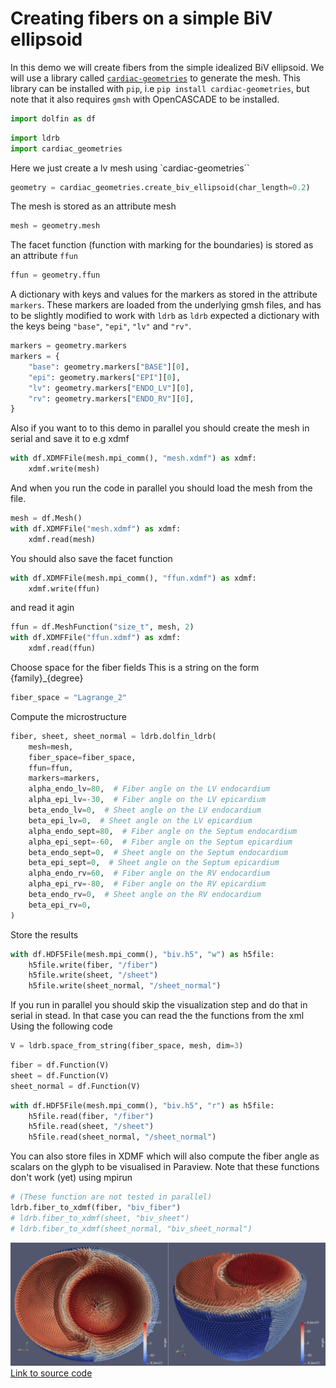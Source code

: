# Creating fibers on a simple BiV ellipsoid

In this demo we will create fibers from the simple idealized BiV ellipsoid. We will use a library called [`cardiac-geometries`](https://computationalphysiology.github.io/cardiac_geometries/) to generate the mesh.
This library can be installed with `pip`, i.e `pip install cardiac-geometries`, but note that it also requires `gmsh` with OpenCASCADE to be installed.



```python
import dolfin as df
```

```python
import ldrb
import cardiac_geometries
```



Here we just create a lv mesh using `cardiac-geometries``


```python
geometry = cardiac_geometries.create_biv_ellipsoid(char_length=0.2)
```


The mesh is stored as an attribute mesh


```python
mesh = geometry.mesh
```


The facet function (function with marking for the boundaries) is stored as an attribute `ffun`


```python
ffun = geometry.ffun
```


A dictionary with keys and values for the markers as stored in the attribute `markers`. These markers are loaded from the underlying gmsh files, and has to be slightly modified to work with `ldrb` as `ldrb` expected a dictionary with the keys being `"base"`, `"epi"`, `"lv"` and `"rv"`.


```python
markers = geometry.markers
markers = {
    "base": geometry.markers["BASE"][0],
    "epi": geometry.markers["EPI"][0],
    "lv": geometry.markers["ENDO_LV"][0],
    "rv": geometry.markers["ENDO_RV"][0],
}
```


Also if you want to to this demo in parallel you should create the mesh
in serial and save it to e.g xdmf



```python
with df.XDMFFile(mesh.mpi_comm(), "mesh.xdmf") as xdmf:
    xdmf.write(mesh)
```


And when you run the code in parallel you should load the mesh from the file.


```python
mesh = df.Mesh()
with df.XDMFFile("mesh.xdmf") as xdmf:
    xdmf.read(mesh)
```

You should also save the facet function

```python
with df.XDMFFile(mesh.mpi_comm(), "ffun.xdmf") as xdmf:
    xdmf.write(ffun)
```

and read it agin

```python
ffun = df.MeshFunction("size_t", mesh, 2)
with df.XDMFFile("ffun.xdmf") as xdmf:
    xdmf.read(ffun)
```


Choose space for the fiber fields
This is a string on the form {family}_{degree}

```python
fiber_space = "Lagrange_2"
```

Compute the microstructure

```python
fiber, sheet, sheet_normal = ldrb.dolfin_ldrb(
    mesh=mesh,
    fiber_space=fiber_space,
    ffun=ffun,
    markers=markers,
    alpha_endo_lv=80,  # Fiber angle on the LV endocardium
    alpha_epi_lv=-30,  # Fiber angle on the LV epicardium
    beta_endo_lv=0,  # Sheet angle on the LV endocardium
    beta_epi_lv=0,  # Sheet angle on the LV epicardium
    alpha_endo_sept=80,  # Fiber angle on the Septum endocardium
    alpha_epi_sept=-60,  # Fiber angle on the Septum epicardium
    beta_endo_sept=0,  # Sheet angle on the Septum endocardium
    beta_epi_sept=0,  # Sheet angle on the Septum epicardium
    alpha_endo_rv=60,  # Fiber angle on the RV endocardium
    alpha_epi_rv=-80,  # Fiber angle on the RV epicardium
    beta_endo_rv=0,  # Sheet angle on the RV endocardium
    beta_epi_rv=0,
)
```

Store the results

```python
with df.HDF5File(mesh.mpi_comm(), "biv.h5", "w") as h5file:
    h5file.write(fiber, "/fiber")
    h5file.write(sheet, "/sheet")
    h5file.write(sheet_normal, "/sheet_normal")
```

If you run in parallel you should skip the visualization step and do that in
serial in stead. In that case you can read the the functions from the xml
Using the following code


```python
V = ldrb.space_from_string(fiber_space, mesh, dim=3)
```

```python
fiber = df.Function(V)
sheet = df.Function(V)
sheet_normal = df.Function(V)
```

```python
with df.HDF5File(mesh.mpi_comm(), "biv.h5", "r") as h5file:
    h5file.read(fiber, "/fiber")
    h5file.read(sheet, "/sheet")
    h5file.read(sheet_normal, "/sheet_normal")
```


You can also store files in XDMF which will also compute the fiber angle as scalars on the glyph to be visualised in Paraview. Note that these functions don't work (yet) using mpirun

```python
# (These function are not tested in parallel)
ldrb.fiber_to_xdmf(fiber, "biv_fiber")
# ldrb.fiber_to_xdmf(sheet, "biv_sheet")
# ldrb.fiber_to_xdmf(sheet_normal, "biv_sheet_normal")
```

![_](_static/figures/biv_fiber.png)
[Link to source code](https://github.com/finsberg/ldrb/blob/main/demos/demo_biv.py)
